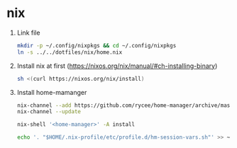 # nix

1. Link file

    ```bash
    mkdir -p ~/.config/nixpkgs && cd ~/.config/nixpkgs
    ln -s ../../dotfiles/nix/home.nix
    ```

1. Install nix at first (https://nixos.org/nix/manual/#ch-installing-binary)

    ```bash
    sh <(curl https://nixos.org/nix/install)
    ```

1. Install home-mamanger

    ```bash
    nix-channel --add https://github.com/rycee/home-manager/archive/master.tar.gz home-manager
    nix-channel --update

    nix-shell '<home-manager>' -A install

    echo '. "$HOME/.nix-profile/etc/profile.d/hm-session-vars.sh"' >> ~/.profile
    ```
